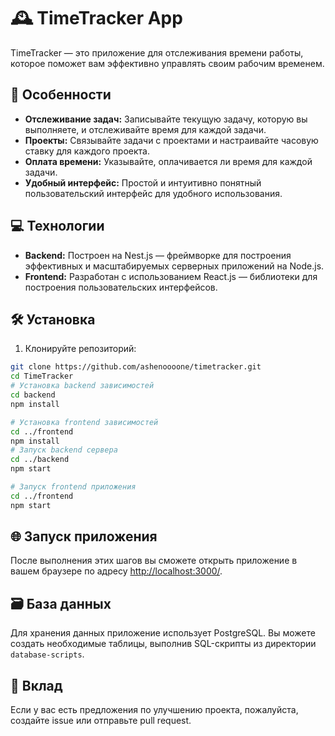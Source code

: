 # 🕰️ TimeTracker App

TimeTracker — это приложение для отслеживания времени работы, которое поможет вам эффективно управлять своим рабочим временем.

## 🚀 Особенности

- **Отслеживание задач:** Записывайте текущую задачу, которую вы выполняете, и отслеживайте время для каждой задачи.
- **Проекты:** Связывайте задачи с проектами и настраивайте часовую ставку для каждого проекта.
- **Оплата времени:** Указывайте, оплачивается ли время для каждой задачи.
- **Удобный интерфейс:** Простой и интуитивно понятный пользовательский интерфейс для удобного использования.

## 💻 Технологии

- **Backend:** Построен на Nest.js — фреймворке для построения эффективных и масштабируемых серверных приложений на Node.js.
- **Frontend:** Разработан с использованием React.js — библиотеки для построения пользовательских интерфейсов.

## 🛠️ Установка

1. Клонируйте репозиторий:

```bash
git clone https://github.com/ashenoooone/timetracker.git
cd TimeTracker
# Установка backend зависимостей
cd backend
npm install

# Установка frontend зависимостей
cd ../frontend
npm install
# Запуск backend сервера
cd ../backend
npm start

# Запуск frontend приложения
cd ../frontend
npm start
```


## 🌐 Запуск приложения

После выполнения этих шагов вы сможете открыть приложение в вашем браузере по адресу [http://localhost:3000/](http://localhost:3000/).

## 🗃️ База данных

Для хранения данных приложение использует PostgreSQL. Вы можете создать необходимые таблицы, выполнив SQL-скрипты из директории `database-scripts`.

## 🤝 Вклад

Если у вас есть предложения по улучшению проекта, пожалуйста, создайте issue или отправьте pull request.

